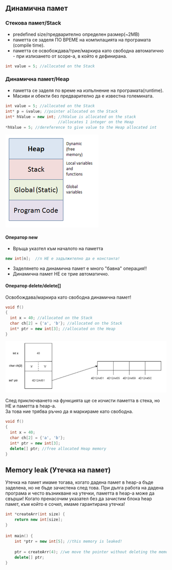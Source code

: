 ## Динамична памет

### Стекова памет/Stack
- predefined size/предварително определен размер(~2MB)
- паметта се заделя ПО ВРЕМЕ на компилацията на програмата (compile time).
- паметта се освобождава/трие/маркира като свободна автоматично - при излизането от scope-а, в който е дефинирана.

```c++
int value = 5; //allocated on the Stack
```

### Динамична памет/Heap
- паметта се заделя по време на изпълнение на програмата(runtime).
- Масиви и обекти без предварително да е известна големината.

```c++
int value = 5; //allocated on the Stack
int* p = &value; //pointer allocated on the Stack
int* hValue = new int; //hValue is allocated on the stack
                       //allocates 1 integer on the Heap
*hValue = 5; //dereference to give value to the Heap allocated int
```

![Memory](images/Memory.png)

#### Оператор **new**
- Връща указтел към началото на паметта

```c++
new int[n];  //n НЕ е задължително да е константа!
```

- Заделянето на динамична памет е много "бавна" операция!!
- Динамична памет НЕ се трие автоматично.

#### Оператор delete/delete[]
Oсвобождава/маркира като свободна динамична памет! <br />

```c++
void f()
{
  int x = 40; //allocated on the Stack
  char ch[2] = {'a', 'b'}; //allocated on the Stack
  int* ptr = new int[3]; //allocated on the Heap
}
```

![Memory-Leak-example](images/exampleMemoryLeak.png)

След приключването на функцията ще се изчисти паметта в стека, но НЕ и паметта в heap-а. <br />
За това ние трябва ръчно да я маркираме като свободна. <br />

```c++
void f()
{
  int x = 40;
  char ch[2] = {'a', 'b'};
  int* ptr = new int[3];
  delete[] ptr; //free allocated Heap memory
}
```
## Memory leak (Утечка на памет)
Утечка на памет имаме тогава, когато дадена памет в heap-а бъде заделена, но не бъде зачистена след това. При дълга работа на дадена програма и често възникване на утечки, паметта в heap-a може да свърши! Когато пренасочим указател без да зачистим блока heap памет, към който е сочил, имаме гарантирана утечка!

```c++
int *createArr(int size) {
    return new int[size];
}

int main() {
    int *ptr = new int[5]; //this memory is leaked!

    ptr = createArr(4); //we move the pointer without deleting the memory it was pointing to
    delete[] ptr;
}
```